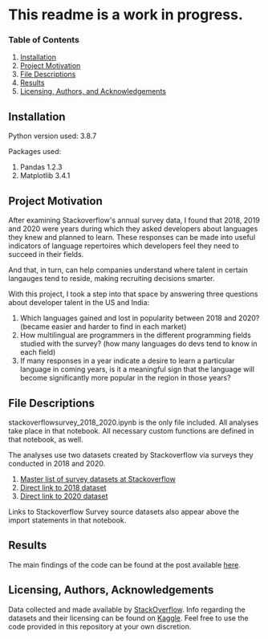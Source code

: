 
# This readme is a work in progress.

### Table of Contents

1. [Installation](#installation)
2. [Project Motivation](#motivation)
3. [File Descriptions](#files)
4. [Results](#results)
5. [Licensing, Authors, and Acknowledgements](#licensing)

## Installation <a name="installation"></a>
Python version used: 3.8.7

Packages used:
1. Pandas 1.2.3
2. Matplotlib 3.4.1

## Project Motivation<a name="motivation"></a>
After examining Stackoverflow's annual survey data, I found that 2018, 2019 and 2020 were years during which they asked developers about languages they knew and planned to learn. These responses can be made into useful indicators of language repertoires which developers feel they need to succeed in their fields.

And that, in turn, can help companies understand where talent in certain langauges tend to reside, making recruiting decisions smarter.

With this project, I took a step into that space by answering three questions about developer talent in the US and India:

1. Which languages gained and lost in popularity between 2018 and 2020? (became easier and harder to find in each market)
2. How multilingual are programmers in the different programming fields studied with the survey? (how many languages do devs tend to know in each field)
3. If many responses in a year indicate a desire to learn a particular language in coming years, is it a meaningful sign that the language will become significantly more popular in the region in those years?

## File Descriptions <a name="files"></a>

stackoverflowsurvey_2018_2020.ipynb is the only file included. All analyses take place in that notebook. All necessary custom functions are defined in that notebook, as well.

The analyses use two datasets created by Stackoverflow via surveys they conducted in 2018 and 2020. 


1. [Master list of survey datasets at Stackoverflow](https://insights.stackoverflow.com/survey)
2. [Direct link to 2018 dataset](https://drive.google.com/uc?export=download&id=1_9On2-nsBQIw3JiY43sWbrF8EjrqrR4U)
3. [Direct link to 2020 dataset](https://drive.google.com/file/d/1dfGerWeWkcyQ9GX9x20rdSGj7WtEpzBB/view?usp=sharing)


Links to Stackoverflow Survey source datasets also appear above the import statements in that notebook.

## Results<a name="results"></a>

The main findings of the code can be found at the post available [here]().

## Licensing, Authors, Acknowledgements<a name="licensing"></a>

Data collected and made available by [StackOverflow](https://www.stackoverflow.com).  Info regarding the datasets and their licensing can be found on [Kaggle](https://www.kaggle.com/stackoverflow/so-survey-2017/data).  Feel free to use the code provided in this repository at your own discretion.

